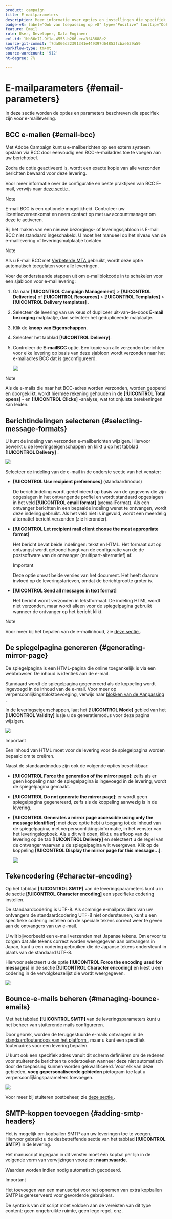 ```yaml
---
product: campaign
title: E-mailparameters
description: Meer informatie over opties en instellingen die specifiek zijn voor e-maillevering
badge-v8: label="Ook van toepassing op v8" type="Positive" tooltip="Ook van toepassing op campagne v8"
feature: Email
role: User, Developer, Data Engineer
exl-id: 1bb36e71-9f1a-4553-b266-eca3f48688e2
source-git-commit: f7da066d32391341e449397d64853fcbae639a59
workflow-type: tm+mt
source-wordcount: '912'
ht-degree: 7%

---
```


# E-mailparameters {#email-parameters}

In deze sectie worden de opties en parameters beschreven die specifiek zijn voor e-maillevering.

## BCC e-mailen {#email-bcc}

Met Adobe Campaign kunt u e-mailberichten op een extern systeem opslaan via BCC door eenvoudig een BCC-e-mailadres toe te voegen aan uw berichtdoel.

Zodra de optie geactiveerd is, wordt een exacte kopie van alle verzonden berichten bewaard voor deze levering.

Voor meer informatie over de configuratie en beste praktijken van BCC E-mail, verwijs naar [ deze sectie ](../../installation/using/email-archiving.md).

>[!NOTE]
>
>E-mail BCC is een optionele mogelijkheid. Controleer uw licentieovereenkomst en neem contact op met uw accountmanager om deze te activeren.

Bij het maken van een nieuwe bezorgings- of leveringssjabloon is E-mail BCC niet standaard ingeschakeld. U moet het manueel op het niveau van de e-maillevering of leveringsmalplaatje toelaten.

>[!NOTE]
>
>Als u E-mail BCC met [ Verbeterde MTA ](ending-with-enhanced-mta.md) gebruikt, wordt deze optie automatisch toegelaten voor alle leveringen.

Voer de onderstaande stappen uit om e-mailblokcode in te schakelen voor een sjabloon voor e-maillevering:

1. Ga naar **[!UICONTROL Campaign Management]** > **[!UICONTROL Deliveries]** of **[!UICONTROL Resources]** > **[!UICONTROL Templates]** > **[!UICONTROL Delivery templates]** .
1. Selecteer de levering van uw keus of dupliceer uit-van-de-doos **E-mail bezorging** malplaatje, dan selecteer het gedupliceerde malplaatje.
1. Klik de **knoop van Eigenschappen**.
1. Selecteer het tabblad **[!UICONTROL Delivery]**. 
1. Controleer de **E-mailBCC** optie. Een kopie van alle verzonden berichten voor elke levering op basis van deze sjabloon wordt verzonden naar het e-mailadres BCC dat is geconfigureerd.

   ![](assets/s_ncs_user_wizard_archiving.png)

>[!NOTE]
>
>Als de e-mails die naar het BCC-adres worden verzonden, worden geopend en doorgeklikt, wordt hiermee rekening gehouden in de **[!UICONTROL Total opens]** - en **[!UICONTROL Clicks]** -analyse, wat tot onjuiste berekeningen kan leiden.

## Berichtindelingen selecteren {#selecting-message-formats}

U kunt de indeling van verzonden e-mailberichten wijzigen. Hiervoor bewerkt u de leveringseigenschappen en klikt u op het tabblad **[!UICONTROL Delivery]** .

![](assets/s_ncs_user_wizard_email_param.png)

Selecteer de indeling van de e-mail in de onderste sectie van het venster:

* **[!UICONTROL Use recipient preferences]** (standaardmodus)

  De berichtindeling wordt gedefinieerd op basis van de gegevens die zijn opgeslagen in het ontvangende profiel en wordt standaard opgeslagen in het veld **[!UICONTROL email format]** (@emailFormat). Als een ontvanger berichten in een bepaalde indeling wenst te ontvangen, wordt deze indeling gebruikt. Als het veld niet is ingevuld, wordt een meerdelig alternatief bericht verzonden (zie hieronder).

* **[!UICONTROL Let recipient mail client choose the most appropriate format]**

  Het bericht bevat beide indelingen: tekst en HTML. Het formaat dat op ontvangst wordt getoond hangt van de configuratie van de de postsoftware van de ontvanger (multipart-alternatief) af.

  >[!IMPORTANT]
  >
  >Deze optie omvat beide versies van het document. Het heeft daarom invloed op de leveringstarieven, omdat de berichtgrootte groter is.

* **[!UICONTROL Send all messages in text format]**

  Het bericht wordt verzonden in tekstformaat. De indeling HTML wordt niet verzonden, maar wordt alleen voor de spiegelpagina gebruikt wanneer de ontvanger op het bericht klikt.

>[!NOTE]
>
>Voor meer bij het bepalen van de e-mailinhoud, zie [ deze sectie ](defining-the-email-content.md).

## De spiegelpagina genereren {#generating-mirror-page}

De spiegelpagina is een HTML-pagina die online toegankelijk is via een webbrowser. De inhoud is identiek aan de e-mail.

Standaard wordt de spiegelpagina gegenereerd als de koppeling wordt ingevoegd in de inhoud van de e-mail. Voor meer op verpersoonlijkingsbloktoevoeging, verwijs naar [ blokken van de Aanpassing ](personalization-blocks.md).

In de leveringseigenschappen, laat het **[!UICONTROL Mode]** gebied van het **[!UICONTROL Validity]** lusje u de generatiemodus voor deze pagina wijzigen.

![](assets/s_ncs_user_wizard_miror_page_mode.png)

>[!IMPORTANT]
>
>Een inhoud van HTML moet voor de levering voor de spiegelpagina worden bepaald om te creëren.

Naast de standaardmodus zijn ook de volgende opties beschikbaar:

* **[!UICONTROL Force the generation of the mirror page]**: zelfs als er geen koppeling naar de spiegelpagina is ingevoegd in de levering, wordt de spiegelpagina gemaakt.
* **[!UICONTROL Do not generate the mirror page]**: er wordt geen spiegelpagina gegenereerd, zelfs als de koppeling aanwezig is in de levering.
* **[!UICONTROL Generates a mirror page accessible using only the message identifier]**: met deze optie hebt u toegang tot de inhoud van de spiegelpagina, met verpersoonlijkingsinformatie, in het venster van het leveringslogboek. Als u dit wilt doen, klikt u na afloop van de levering op de tab **[!UICONTROL Delivery]** en selecteert u de regel van de ontvanger waarvan u de spiegelpagina wilt weergeven. Klik op de koppeling **[!UICONTROL Display the mirror page for this message...]**.

  ![](assets/s_ncs_user_wizard_miror_page_link.png)

## Tekencodering {#character-encoding}

Op het tabblad **[!UICONTROL SMTP]** van de leveringsparameters kunt u in de sectie **[!UICONTROL Character encoding]** een specifieke codering instellen.

De standaardcodering is UTF-8. Als sommige e-mailproviders van uw ontvangers de standaardcodering UTF-8 niet ondersteunen, kunt u een specifieke codering instellen om de speciale tekens correct weer te geven aan de ontvangers van uw e-mail.

U wilt bijvoorbeeld een e-mail verzenden met Japanse tekens. Om ervoor te zorgen dat alle tekens correct worden weergegeven aan ontvangers in Japan, kunt u een codering gebruiken die de Japanse tekens ondersteunt in plaats van de standaard UTF-8.

Hiervoor selecteert u de optie **[!UICONTROL Force the encoding used for messages]** in de sectie **[!UICONTROL Character encoding]** en kiest u een codering in de vervolgkeuzelijst die wordt weergegeven.

![](assets/s_ncs_user_email_del_properties_smtp_tab_encoding.png)

## Bounce-e-mails beheren {#managing-bounce-emails}

Met het tabblad **[!UICONTROL SMTP]** van de leveringsparameters kunt u het beheer van stuiterende mails configureren.

Door gebrek, worden de teruggestuurde e-mails ontvangen in de [ standaardfoutendoos van het platform ](../../installation/using/deploying-an-instance.md#parameters-for-delivered-emails-parameters-for-delivered-emails), maar u kunt een specifiek foutenadres voor een levering bepalen.

U kunt ook een specifiek adres vanuit dit scherm definiëren om de redenen voor stuiterende berichten te onderzoeken wanneer deze niet automatisch door de toepassing kunnen worden gekwalificeerd. Voor elk van deze gebieden, **voeg gepersonaliseerde gebieden** pictogram toe laat u verpersoonlijkingsparameters toevoegen.

![](assets/s_ncs_user_email_del_properties_smtp_tab.png)

Voor meer bij stuiteren postbeheer, zie [ deze sectie ](understanding-delivery-failures.md#bounce-mail-management).

## SMTP-koppen toevoegen {#adding-smtp-headers}

Het is mogelijk om kopballen SMTP aan uw leveringen toe te voegen. Hiervoor gebruikt u de desbetreffende sectie van het tabblad **[!UICONTROL SMTP]** in de levering.

Het manuscript ingegaan in dit venster moet één kopbal per lijn in de volgende vorm van verwijzingen voorzien: **naam:waarde**.

Waarden worden indien nodig automatisch gecodeerd.

>[!IMPORTANT]
>
>Het toevoegen van een manuscript voor het opnemen van extra kopballen SMTP is gereserveerd voor gevorderde gebruikers.
>
>De syntaxis van dit script moet voldoen aan de vereisten van dit type content: geen ongebruikte ruimte, geen lege regel, enz.
